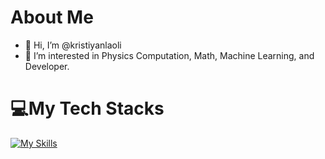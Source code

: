 # About Me
- 👋 Hi, I’m @kristiyanlaoli
- 👀 I’m interested in Physics Computation, Math, Machine Learning, and Developer.

# 💻My Tech Stacks
[![My Skills](https://skillicons.dev/icons?i=js,html,css,nodejs,react,tailwind)](https://skillicons.dev)

